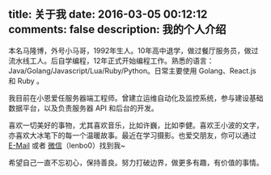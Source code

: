 title: 关于我
date: 2016-03-05 00:12:12
comments: false
description: 我的个人介绍
---

本名马隆博，外号小马哥，1992年生人。10年高中退学，做过餐厅服务员，做过流水线工人。后自学编程，12年正式开始编程工作。熟悉的语言：Java/Golang/Javascript/Lua/Ruby/Python。日常主要使用 Golang、React.js 和 Ruby 。

我目前在小恩爱任服务器端工程师。曾建立运维自动化及监控系统，参与建设基础数据平台，以及负责服务器 API 和后台的开发。

喜欢一切美好的事物，尤其喜欢音乐，比如许巍，比如李健。喜欢王小波的文字，亦喜欢大冰笔下的每一个温暖故事。最近在学习摄影。也爱交朋友，你可以通过 [E-Mail](mailto:mlongbo@gmail.com) 或者 [微信](/images/mlongbo_wechart.jpg)（lenbo0）找到我~

希望自己一直不忘初心，保持善良。努力打破边界，做更多有趣，有价值的事情。